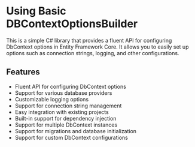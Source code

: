 # Using Basic DBContextOptionsBuilder 

This is a simple C# library that provides a fluent API for configuring DbContext options in Entity Framework Core. It allows you to easily set up options such as connection strings, logging, and other configurations.

## Features

- Fluent API for configuring DbContext options
- Support for various database providers
- Customizable logging options
- Support for connection string management
- Easy integration with existing projects
- Built-in support for dependency injection
- Support for multiple DbContext instances
- Support for migrations and database initialization
- Support for custom DbContext configurations
